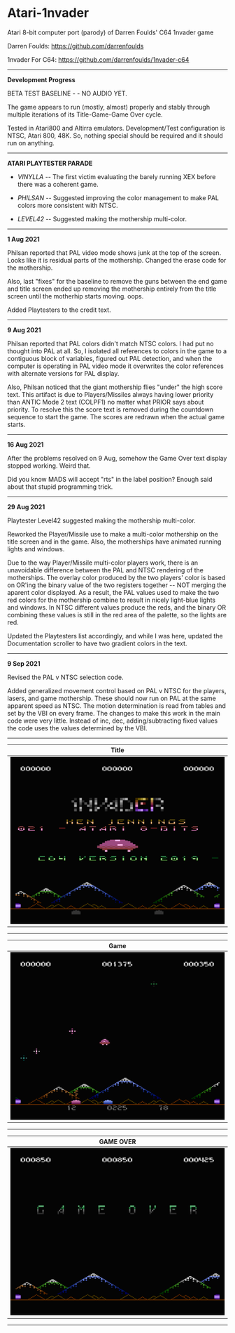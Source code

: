 # Atari-1nvader
Atari 8-bit computer port (parody) of Darren Foulds' C64 1nvader game

Darren Foulds: https://github.com/darrenfoulds

1nvader For C64: https://github.com/darrenfoulds/1nvader-c64

---

**Development Progress**

BETA TEST BASELINE - - NO AUDIO YET.  

The game appears to run (mostly, almost) properly and stably through multiple iterations of its Title-Game-Game Over cycle.

Tested in Atari800 and Altirra emulators. Development/Test configuration is NTSC, Atari 800, 48K.  So, nothing special should be required and it should run on anything.

---

**ATARI PLAYTESTER PARADE**

- *VINYLLA* -- The first victim evaluating the barely running XEX before there was a coherent game.

- *PHILSAN* -- Suggested improving the color management to make PAL colors more consistent with NTSC.

- *LEVEL42* -- Suggested making the mothership multi-color.

---

**1 Aug 2021**

Philsan reported that PAL video mode shows junk at the top of the screen.   Looks like it is residual parts of the mothership.   Changed the erase code for the mothership.

Also, last "fixes" for the baseline to remove the guns between the end game and title screen ended up removing the mothership entirely from the title screen until the motherhip starts moving.  oops.

Added Playtesters to the credit text.

---

**9 Aug 2021**

Philsan reported that PAL colors didn't match NTSC colors.  I had put no thought into PAL at all.  So, I isolated all references to colors in the game to a contiguous block of variables, figured out PAL detection, and when the computer is operating in PAL video mode it overwrites the color references with alternate versions for PAL display.

Also, Philsan noticed that the giant mothership flies "under" the high score text.  This artifact is due to Players/Missiles always having lower priority than  ANTIC Mode 2 text (COLPF1) no matter what PRIOR says about priority.   To resolve this the score text is removed during the countdown sequence to start the game.  The scores are redrawn when the actual game starts. 

---

**16 Aug 2021**

After the problems resolved on 9 Aug, somehow the Game Over text display stopped working.  Weird that.

Did you know MADS will accept "rts" in the label position?   Enough said about that stupid programming trick.

---

**29 Aug 2021**

Playtester Level42 suggested making the mothership multi-color. 

Reworked the Player/Missile use to make a multi-color mothership on the title screen and in the game.  Also, the motherships have animated running lights and windows.

Due to the way Player/Missile multi-color players work, there is an unavoidable difference between the PAL and NTSC rendering of the motherships.   The overlay color produced by the two players' color is based on OR'ing the binary value of the two registers together -- NOT merging the aparent color displayed.   As a result, the PAL values used to make the two red colors for the mothership combine to result in nicely light-blue lights and windows.  In NTSC different values produce the reds, and the binary OR combining these values is still in the red area of the palette, so the lights are red.

Updated the Playtesters list accordingly, and while I was here, updated the Documentation scroller to have two gradient colors in the text.

---

**9 Sep 2021**

Revised the PAL v NTSC selection code.

Added generalized movement control based on PAL v NTSC for the players, lasers, and game mothership.  These should now run on PAL at the same apparent speed as NTSC.  The motion determination is read from tables and set by the VBI on every frame.   The changes to make this work in the main code were very little.   Instead of inc, dec, adding/subtracting fixed values the code uses the values determined by the VBI.

---

| **Title** |
| ------- |
| [![TITLE](https://github.com/kenjennings/Atari-1nvader/raw/master/pics/21-BETA-Title.png)](https://github.com/kenjennings/Atari-1nvader/blob/master/README_Title.md "Title") | 

---

| **Game** | 
| ------- |
| [![GAME](https://github.com/kenjennings/Atari-1nvader/raw/master/pics/22-BETA-Game.png)](https://github.com/kenjennings/Atari-1nvader/blob/master/README_Game.md "Game") |

---

| **GAME OVER** | 
| ------------- |
| [![GAMEOVER](https://github.com/kenjennings/Atari-1nvader/raw/master/pics/18-BASELINE-GameOver.png)](https://github.com/kenjennings/Atari-1nvader/blob/master/README_GameOver.md "Game Over") |

---
